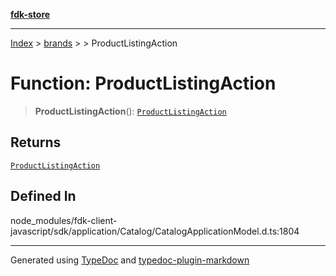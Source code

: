 [**fdk-store**](../../../README.md)
***

[Index](../../../API.md) > [brands](../../README.md) > [<internal>](../README.md) > ProductListingAction

# Function: ProductListingAction

> **ProductListingAction**(): [`ProductListingAction`](../type-aliases/type-alias.ProductListingAction.md)

## Returns

[`ProductListingAction`](../type-aliases/type-alias.ProductListingAction.md)

## Defined In

node\_modules/fdk-client-javascript/sdk/application/Catalog/CatalogApplicationModel.d.ts:1804

***
Generated using [TypeDoc](https://typedoc.org/) and [typedoc-plugin-markdown](https://www.npmjs.com/package/typedoc-plugin-markdown)
